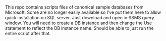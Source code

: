 This repo contains scripts files of canonical sample databases from Microsoft. Some are no longer easily available so I've put them here to allow quick installation on SQL server.  Just download and open in SSMS query window.  You will need to create a DB instance and then change the Use statement to reflect the DB instance name. Should be able to just run the entire script after that.


